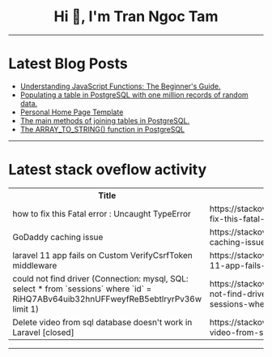 <h1 align="center">Hi 👋, I'm Tran Ngoc Tam</h1>

---

# Latest Blog Posts 
<!-- BLOG-POST-LIST:START -->
- [Understanding JavaScript Functions; The Beginner&#39;s Guide.](https://dev.to/mlasunilag/understanding-javascript-functions-the-beginners-guide-2f0a)
- [Populating a table in PostgreSQL with one million records of random data.](https://dev.to/dm8ry/populating-a-table-in-postgresql-with-one-million-records-of-random-data-l9n)
- [Personal Home Page Template](https://dev.to/tetianazekova/personal-home-page-template-2dbe)
- [The main methods of joining tables in PostgreSQL.](https://dev.to/dm8ry/the-main-methods-of-joining-tables-in-postgresql-3d1h)
- [The ARRAY_TO_STRING&lpar;&rpar; function in PostgreSQL](https://dev.to/dm8ry/the-arraytostring-function-in-postgresql-bf8)
<!-- BLOG-POST-LIST:END -->

---

# Latest stack oveflow activity
<table>
  <tr><th>Title</th><th>Link</th></tr>
  <!-- STACKOVERFLOW:START --><tr><td>how to fix this Fatal error : Uncaught TypeError</td><td>https://stackoverflow.com/questions/78480191/how-to-fix-this-fatal-error-uncaught-typeerror</td></tr><tr><td>GoDaddy caching issue</td><td>https://stackoverflow.com/questions/78480068/godaddy-caching-issue</td></tr><tr><td>laravel 11 app fails on Custom VerifyCsrfToken middleware</td><td>https://stackoverflow.com/questions/78479954/laravel-11-app-fails-on-custom-verifycsrftoken-middleware</td></tr><tr><td>could not find driver &lpar;Connection: mysql, SQL: select * from `sessions` where `id` = RiHQ7ABv64uib32hnUFFweyfReB5ebtlryrPv36w limit 1&rpar;</td><td>https://stackoverflow.com/questions/78479804/could-not-find-driver-connection-mysql-sql-select-from-sessions-where-i</td></tr><tr><td>Delete video from sql database doesn&#39;t work in Laravel [closed]</td><td>https://stackoverflow.com/questions/78479756/delete-video-from-sql-database-doesnt-work-in-laravel</td></tr><!-- STACKOVERFLOW:END -->
</table>

---


